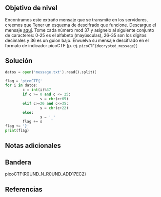## Objetivo de nivel
Encontramos este extraño mensaje que se transmite en los servidores, creemos que Tener un esquema de descifrado que funcione. Descargue el mensaje [aquí](https://artifacts.picoctf.net/c/129/message.txt). Tome cada número mod 37 y asígnelo al siguiente conjunto de caracteres: 0-25 es el alfabeto (mayúsculas), 26-35 son los dígitos decimales y 36 es un guion bajo. Envuelva su mensaje descifrado en el formato de indicador picoCTF (p. ej. `picoCTF{decrypted_message}`)

## Solución
``` python
datos = open('message.txt').read().split()

flag = 'picoCTF{'
for i in datos:
        c = int(i)%37
        if c >= 0 and c <= 25:
                s = chr(c+65) 
        elif c>=26 and c<=35:
                s = chr(c+22)
        else:
                s = '_'
        flag += s
flag += '}'
print(flag)
```

## Notas adicionales


## Bandera
picoCTF{R0UND_N_R0UND_ADD17EC2}

## Referencias

